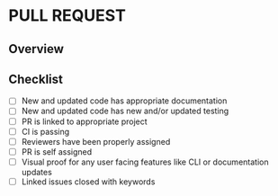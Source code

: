 # PULL REQUEST

<!--
Please read and fill out this form before submitting your PR.

Please make sure you have reviewed our contributors guide before submitting your
first PR.
-->

## Overview

<!-- 
Please provide an explanation of the PR, including the apprioprate context,
background, goal, and rationale. If there is an issue with this information,
please provide a tl;dr and link the issue. 
-->

## Checklist

<!-- 
Review and complete the checklist to ensure that the PR is complete before
assigned to an approver.  

IMPORTANT:
PRs should be left in Draft until the below checklist is completed.
-->

- [ ] New and updated code has appropriate documentation
- [ ] New and updated code has new and/or updated testing
- [ ] PR is linked to appropriate project
- [ ] CI is passing
- [ ] Reviewers have been properly assigned
- [ ] PR is self assigned
- [ ] Visual proof for any user facing features like CLI or documentation updates
- [ ] Linked issues closed with keywords
